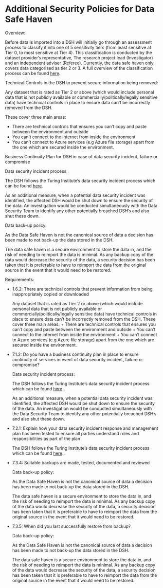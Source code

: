 # Additional Security Policies for Data Safe Haven

Overview:

Before data is imported into a DSH will initially go through an assessment process to classify it into one of 5 sensitivity tiers (from least sensitive at Tier 0, to most sensitive at Tier 4). This classification is conducted by the dataset provider’s representative, The research project lead (Investigator) and an independent adviser (Referee). Currently, the data safe haven only covers data categorised as tier 2 or 3. A full overview of the classification process can be found [here](https://github.com/alan-turing-institute/data-safe-haven/blob/master/docs/explanations/classification/classification-overview.md).

Technical Controls in the DSH to prevent secure information being removed:

Any dataset that is rated as Tier 2 or above (which would include personal data that is not publicly available or commercially/politically/legally sensitive data) have technical controls in place to ensure data can’t be incorrectly removed from the DSH.

These cover three main areas:

+ There are technical controls that ensures you can’t copy and paste between the environment and outside
+ You can’t connect to the internet from inside the environment
+ You can’t connect to Azure services (e.g Azure file storage) apart from the one which are secured inside the environment.

Business Continuity Plan for DSH in case of data security incident, failure or compromise

Data security incident process:

The DSH follows the Turing Institute’s data security incident process which can be found [here](https://turingcomplete.topdesk.net/tas/public/ssp/content/detail/knowledgeitem?origin=sspTile&unid=6c4590be2c74466497f5239915717621&from=7c877b26-e14b-400c-9097-ae99267258fe).

As an additional measure, when a potential data security incident was identified, the affected DSH would be shut down to ensure the security of the data. An investigation would be conducted simultaneously with the Data Security Team to identify any other potentially breached DSH’s and also shut these down.

Data back-up policy:

As the Data Safe Haven is not the canonical source of data a decision has been made to not back-up the data stored in the DSH.

The data safe haven is a secure environment to store the data in, and the risk of needing to reimport the data is minimal. As any backup copy of the data would decrease the security of the data, a security decision has been taken that it is preferable to have to reimport the data from the original source in the event that it would need to be restored.

Requirements:

+ 1.6.2: There are technical controls that prevent information from being inappropriately copied or downloaded

    Any dataset that is rated as Tier 2 or above (which would include personal data that is not publicly available or commercially/politically/legally sensitive data) have technical controls in place to ensure data can’t be incorrectly removed from the DSH.
    These cover three main areas:
        + There are technical controls that ensures you can’t copy and paste between the environment and outside
        + You can’t connect to the internet from inside the environment
        + You can’t connect to Azure services (e.g Azure file storage) apart from the one which are secured inside the environment.

+ 7.1.2: Do you have a business continuity plan in place to ensure continuity of services in event of data security incident, failure or compromise?

    Data security incident process:

    The DSH follows the Turing Institute’s data security incident process which can be found [here](https://turingcomplete.topdesk.net/tas/public/ssp/content/detail/knowledgeitem?origin=sspTile&unid=6c4590be2c74466497f5239915717621&from=7c877b26-e14b-400c-9097-ae99267258fe)..

    As an additional measure, when a potential data security incident was identified, the affected DSH would be shut down to ensure the security of the data. An investigation would be conducted simultaneously with the Data Security Team to identify any other potentially breached DSH’s and also shut these down.

+ 7.2.1: Explain how your data security incident response and management plan has been tested to ensure all parties understand roles and responsibilities as part of the plan

    The DSH follows the Turing Institute’s data security incident process which can be found [here](https://turingcomplete.topdesk.net/tas/public/ssp/content/detail/knowledgeitem?origin=sspTile&unid=6c4590be2c74466497f5239915717621&from=7c877b26-e14b-400c-9097-ae99267258fe)..

+ 7.3.4: Suitable backups are made, tested, documented and reviewed

    Data back-up policy:

    As the Data Safe Haven is not the canonical source of data a decision has been made to not back-up the data stored in the DSH.

    The data safe haven is a secure environment to store the data in, and the risk of needing to reimport the data is minimal. As any backup copy of the data would decrease the security of the data, a security decision has been taken that it is preferable to have to reimport the data from the original source in the event that it would need to be restored.

+ 7.3.5: When did you last successfully restore from backup?

    Data back-up policy:

    As the Data Safe Haven is not the canonical source of data a decision has been made to not back-up the data stored in the DSH.

    The data safe haven is a secure environment to store the data in, and the risk of needing to reimport the data is minimal. As any backup copy of the data would decrease the security of the data, a security decision has been taken that it is preferable to have to reimport the data from the original source in the event that it would need to be restored.
